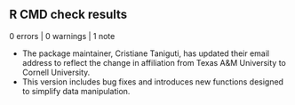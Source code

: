 ## R CMD check results

0 errors | 0 warnings | 1 note

* The package maintainer, Cristiane Taniguti, has updated their email address to reflect the change in affiliation from Texas A&M University to Cornell University.
* This version includes bug fixes and introduces new functions designed to simplify data manipulation.
